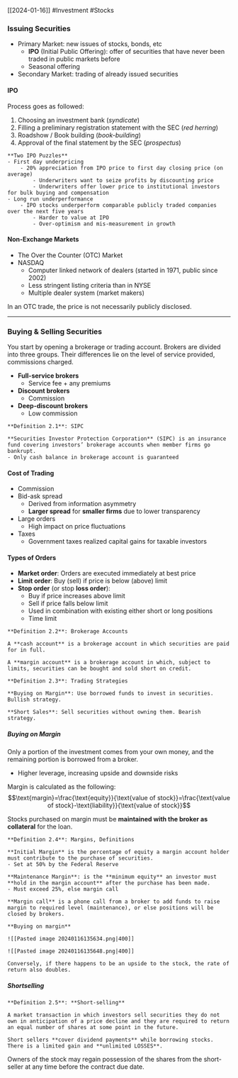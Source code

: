 [[2024-01-16]] #Investment #Stocks 

### Issuing Securities
- Primary Market: new issues of stocks, bonds, etc
	- **IPO** (Initial Public Offering): offer of securities that have never been traded in public markets before
	- Seasonal offering
- Secondary Market: trading of already issued securities

#### IPO
Process goes as followed:
1. Choosing an investment bank (*syndicate*)
2. Filling a preliminary registration statement with the SEC (*red herring*)  
3. Roadshow / Book building (*book-building*)
4. Approval of the final statement by the SEC (*prospectus*)

```ad-info
**Two IPO Puzzles**
- First day underpricing  
	- 20% appreciation from IPO price to first day closing price (on average)
		- Underwriters want to seize profits by discounting price 
		- Underwriters offer lower price to institutional investors for bulk buying and compensation
- Long run underperformance  
	- IPO stocks underperform comparable publicly traded companies over the next five years
		- Harder to value at IPO
		- Over-optimism and mis-measurement in growth
```

#### Non-Exchange Markets 
- The Over the Counter (OTC) Market
- NASDAQ
	- Computer linked network of dealers (started in 1971, public since 2002)
	- Less stringent listing criteria than in NYSE
	- Multiple dealer system (market makers)

In an OTC trade, the price is not necessarily publicly disclosed.

---
### Buying & Selling Securities 
You start by opening a brokerage or trading account. Brokers are divided into three groups. Their differences lie on the level of service provided, commissions charged.
- **Full-service brokers**  
	- Service fee + any premiums
- **Discount brokers**
	- Commission
- **Deep-discount brokers**
	- Low commission 

```ad-important
**Definition 2.1**: SIPC

**Securities Investor Protection Corporation** (SIPC) is an insurance fund covering investors’ brokerage accounts when member firms go bankrupt.
- Only cash balance in brokerage account is guaranteed

```
#### Cost of Trading
- Commission
- Bid-ask spread
	- Derived from information asymmetry
	- **Larger spread** for **smaller firms** due to lower transparency
- Large orders
	- High impact on price fluctuations
- Taxes
	- Government taxes realized capital gains for taxable investors

#### Types of Orders 
- **Market order**: Orders are executed immediately at best price
- **Limit order**: Buy (sell) if price is below (above) limit
- **Stop order** (or stop **loss order**): 
	- Buy if price increases above limit
	- Sell if price falls below limit
	- Used in combination with existing either short or long positions
	- Time limit

```ad-important
**Definition 2.2**: Brokerage Accounts

A **cash account** is a brokerage account in which securities are paid for in full.  

A **margin account** is a brokerage account in which, subject to limits, securities can be bought and sold short on credit.  
```

```ad-important
**Definition 2.3**: Trading Strategies

**Buying on Margin**: Use borrowed funds to invest in securities. Bullish strategy.  

**Short Sales**: Sell securities without owning them. Bearish strategy.
```

##### Buying on Margin
Only a portion of the investment comes from your own money, and the remaining portion is borrowed from a broker. 
- Higher leverage, increasing upside and downside risks

Margin is calculated as the following:
$$\text{margin}=\frac{\text{equity}}{\text{value of stock}}=\frac{\text{value of stock}-\text{liability}}{\text{value of stock}}$$

Stocks purchased on margin must be **maintained with the broker as collateral** for the loan.  

```ad-important
**Definition 2.4**: Margins, Definitions

**Initial Margin** is the percentage of equity a margin account holder must contribute to the purchase of securities.
- Set at 50% by the Federal Reserve

**Maintenance Margin**: is the **minimum equity** an investor must **hold in the margin account** after the purchase has been made.
- Must exceed 25%, else margin call

**Margin call** is a phone call from a broker to add funds to raise margin to required level (maintenance), or else positions will be closed by brokers.
```

```ad-example
**Buying on margin** 

![[Pasted image 20240116135634.png|400]]

![[Pasted image 20240116135648.png|400]]

Conversely, if there happens to be an upside to the stock, the rate of return also doubles.
```

##### Shortselling

```ad-important
**Definition 2.5**: **Short-selling** 

A market transaction in which investors sell securities they do not own in anticipation of a price decline and they are required to return an equal number of shares at some point in the future.

Short sellers **cover dividend payments** while borrowing stocks. There is a limited gain and **unlimited LOSSES**.
```

Owners of the stock may regain possession of the shares from the short-seller at any time before the contract due date.
